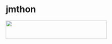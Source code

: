 # jmthon

<p align="left"><a href="https://heroku.com/deploy?template=https://github.com/muqdad56/roz"> <img src="https://img.shields.io/badge/Deploy%20To%20Heroku-purple?style=for-the-badge&logo=heroku" width="320" height="58.45"/></a></p>
